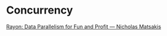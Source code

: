 # Concurrency

[Rayon: Data Parallelism for Fun and Profit — Nicholas Matsakis](https://www.youtube.com/watch?v=gof_OEv71Aw)